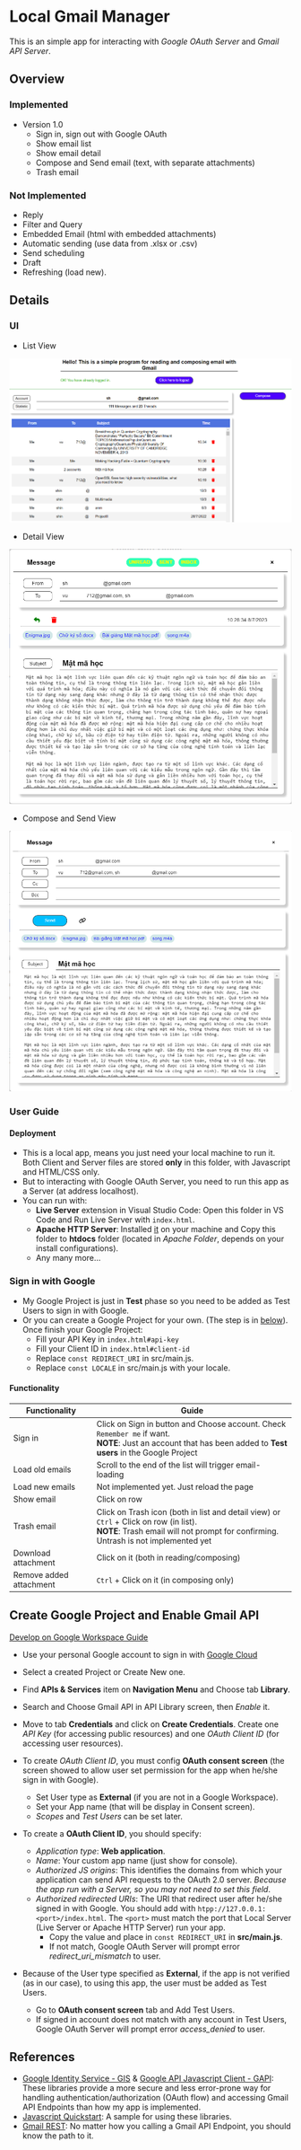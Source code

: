 # Local Gmail Manager

This is an simple app for interacting with *Google OAuth Server* and *Gmail API Server*.

## Overview

### Implemented

- Version 1.0
  - Sign in, sign out with Google OAuth
  - Show email list
  - Show email detail
  - Compose and Send email (text, with separate attachments)
  - Trash email
  
### Not Implemented

- Reply
- Filter and Query
- Embedded Email (html with embedded attachments)
- Automatic sending (use data from .xlsx or .csv)
- Send scheduling
- Draft
- Refreshing (load new).

## Details

### UI

- List View

![List](docs/list.png)

- Detail View

![Show](docs/read.png)

- Compose and Send View

![Send](docs/send.png)

### User Guide

#### Deployment

- This is a local app, means you just need your local machine to run it. Both Client and Server files are stored **only** in this folder, with Javascript and HTML/CSS only.
- But to interacting with Google OAuth Server, you need to run this app as a Server (at address localhost).
- You can run with:
  - **Live Server** extension in Visual Studio Code: Open this folder in VS Code and Run Live Server with `index.html`.
  - **Apache HTTP Server**: Installed [it](https://httpd.apache.org/) on your machine and Copy this folder to **htdocs** folder (located in *Apache Folder*, depends on your install configurations).
  - Any many more...

### Sign in with Google

- My Google Project is just in **Test** phase so you need to be added as Test Users to sign in with Google.
- Or you can create a Google Project for your own. (The step is in [below](#create-google-project-and-enable-gmail-api)). Once finish your Google Project:
  - Fill your API Key in `index.html#api-key`
  - Fill your Client ID in `index.html#client-id`
  - Replace `const REDIRECT_URI` in src/main.js.
  - Replace `const LOCALE` in src/main.js with your locale.

#### Functionality

| Functionality  | Guide  |
|---|---|
| Sign in | Click on Sign in button and Choose account. Check `Remember me` if want. <br/> **NOTE**: Just an account that has been added to **Test users** in the Google Project |
| Load old emails  | Scroll to the end of the list will trigger email-loading  |
| Load new emails  | Not implemented yet. Just reload the page |
| Show email  | Click on row |
| Trash email  | Click on Trash icon (both in list and detail view) or `Ctrl` + Click on row (in list). <br/> **NOTE**: Trash email will not prompt for confirming. Untrash is not implemented yet |
| Download attachment | Click on it (both in reading/composing) |
| Remove added attachment | `Ctrl` + Click on it (in composing only) |

## Create Google Project and Enable Gmail API

[Develop on Google Workspace Guide](https://developers.google.com/workspace/guides/get-started)

- Use your personal Google account to sign in with [Google Cloud](https://console.cloud.google.com/)
- Select a created Project or Create New one.
- Find **APIs & Services** item on **Navigation Menu** and Choose tab **Library**.
- Search and Choose Gmail API in API Library screen, then *Enable* it.
- Move to tab **Credentials** and click on **Create Credentials**. Create one *API Key* (for accessing public resources) and one *OAuth Client ID* (for accessing user resources).
- To create *OAuth Client ID*, you must config **OAuth consent screen** (the screen showed to allow user set permission for the app when he/she sign in with Google).
  - Set User type as **External** (if you are not in a Google Workspace).
  - Set your App name (that will be display in Consent screen).
  - *Scopes* and *Test Users* can be set later.
- To create a **OAuth Client ID**, you should specify:
  - *Application type*: **Web application**.
  - *Name*: Your custom app name (just show for console).
  - *Authorized JS origins*: This identifies the domains from which your application can send API requests to the OAuth 2.0 server. *Because the app run with a Server, so you may not need to set this field*.
  - *Authorized redirected URIs*: The URI that redirect user after he/she signed in with Google. You should add with `htpp://127.0.0.1:<port>/index.html`. The `<port>` must match the port that Local Server (Live Server or Apache HTTP Server) run your app.
    - Copy the value and place in `const REDIRECT_URI` in **src/main.js**.
    - If not match, Google OAuth Server will prompt error *redirect_uri_mismatch* to user.

- Because of the User type specified as **External**, if the app is not verified (as in our case), to using this app, the user must be added as Test Users.
  - Go to **OAuth consent screen** tab and Add Test Users.
  - If signed in account does not match with any account in Test Users, Google OAuth Server will prompt error *access_denied* to user.

## References

- [Google Identity Service - GIS](https://developers.google.com/identity/oauth2/web/reference/js-reference) & [Google API Javascript Client - GAPI](https://github.com/google/google-api-javascript-client/blob/master/README.md): These libraries provide a more secure and less error-prone way for handling authentication/authorization (OAuth flow) and accessing Gmail API Endpoints than how my app is implemented.
- [Javascript Quickstart](https://developers.google.com/gmail/api/quickstart/js): A sample for using these libraries.
- [Gmail REST](https://developers.google.com/gmail/api/reference/rest): No matter how you calling a Gmail API Endpoint, you should know the path to it.
